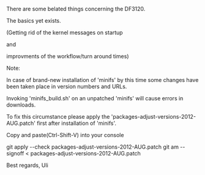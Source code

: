 There are some belated things concerning the DF3120.

The basics yet exists.

(Getting rid of the kernel messages on startup 

and 

improvments of the workflow/turn around times)

Note:

In case of brand-new installation of 'minifs' by this time some changes have been taken place in version numbers and URLs.

Invoking 'minifs_build.sh' on an unpatched 'minifs' will cause errors in downloads.

To fix this circumstance please apply the 'packages-adjust-versions-2012-AUG.patch' first after installation of 'minifs'.

Copy and paste(Ctrl-Shift-V) into your console

  git apply --check packages-adjust-versions-2012-AUG.patch
  git am --signoff < packages-adjust-versions-2012-AUG.patch

Best regards, Uli
